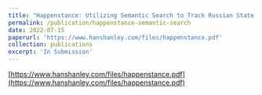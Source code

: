 ```yaml
---
title: "Happenstance: Utilizing Semantic Search to Track Russian State Media Narrative about the Russo-Ukrainian War on Reddit"
permalink: /publication/happenstance-semantic-search
date: 2022-07-15
paperurl: 'https://www.hanshanley.com/files/happenstance.pdf'
collection: publications
excerpt: 'In Submission'
---
```

[https://www.hanshanley.com/files/happenstance.pdf](https://www.hanshanley.com/files/happenstance.pdf)
